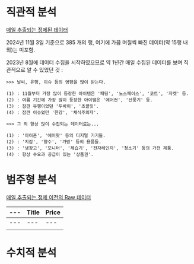# 직관적 분석

[매일 추출되는 정제된 데이터](https://github.com/CharmStrange/Project/tree/main/DB%20files/Text%20Analysis-%EB%8B%B9%EA%B7%BC)

2024년 11월 3일 기준으로 385 개의 행, 여기에 가끔 며칠씩 빠진 데이터(약 15행 내외)는 미포함.

2023년 8월에 데이터 수집을 시작하였으므로 약 1년간 매일 수집된 데이터를 보며 직관적으로 알 수 있었던 것 :
```
>>> 날씨, 유행, 이슈 등의 영향을 많이 받는다.

(1) : 11월부터 가장 많이 등장한 아이템은 '패딩', '노스페이스', '코트', '자켓' 등.
(2) : 여름 기간에 가장 많이 등장한 아이템은 '에어컨', '선풍기' 등.
(3) : 잠깐 유행이었던 '두바이', '초콜릿'.
(4) : 잠깐 이슈였던 '한강', '채식주의자'.
```

```
>>> 그 외 항상 많이 수집되는 데이터로는...

(1) : '아이폰', '에어팟' 등의 디지털 기기들.
(2) : '지갑', '향수', '가방' 등의 용품들.
(3) : '냉장고', '모니터', '제습기', '전자레인지', '청소기' 등의 가전 제품.
(4) : 항상 수요과 공급이 있는 '상품권'. 
```

# 범주형 분석

[매일 추출되는 정제 이전의 Raw 데이터](https://github.com/CharmStrange/Project/blob/main/Python/Text%20Analysis/%EB%8B%B9%EA%B7%BC/Prototype_PySpark/CarrotText_WHOLE.db)

|---|Title|Price|
|---|---|---|
|---|---|---|
||||

# 수치적 분석
